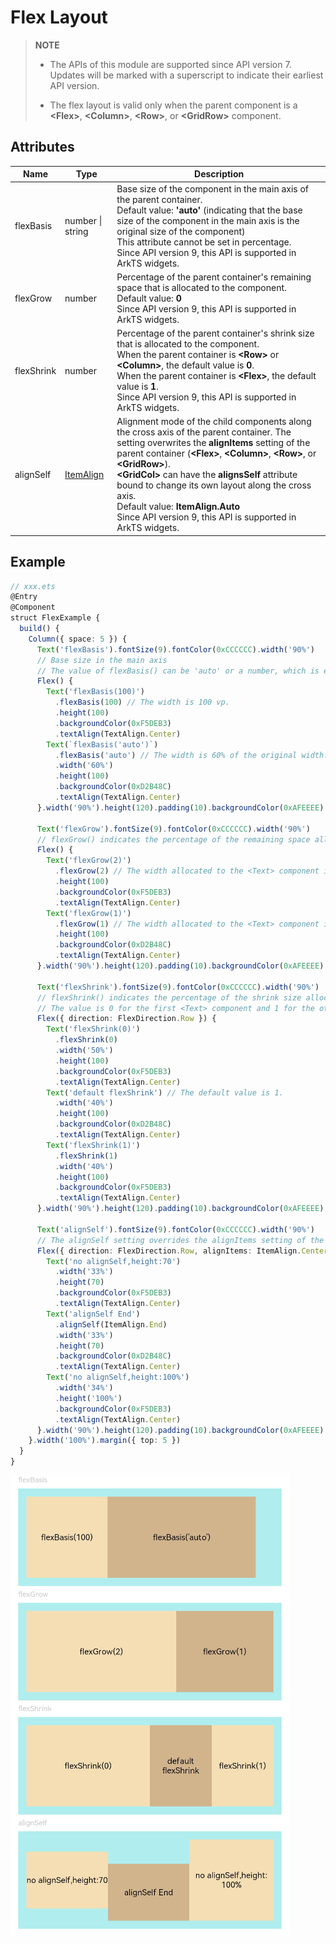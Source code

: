 # Flex Layout

>  **NOTE**
>  - The APIs of this module are supported since API version 7. Updates will be marked with a superscript to indicate their earliest API version.
>
>  - The flex layout is valid only when the parent component is a **\<Flex>**, **\<Column>**, **\<Row>**, or **\<GridRow>** component.


## Attributes

| Name      | Type                                   | Description                                                        |
| ---------- | ------------------------------------------- | ------------------------------------------------------------ |
| flexBasis  | number \| string                            | Base size of the component in the main axis of the parent container.<br>Default value: **'auto'** (indicating that the base size of the component in the main axis is the original size of the component)<br>This attribute cannot be set in percentage.<br>Since API version 9, this API is supported in ArkTS widgets.|
| flexGrow   | number                                      | Percentage of the parent container's remaining space that is allocated to the component.<br>Default value: **0**<br>Since API version 9, this API is supported in ArkTS widgets.|
| flexShrink | number                                      | Percentage of the parent container's shrink size that is allocated to the component.<br>When the parent container is **\<Row>** or **\<Column>**, the default value is **0**.<br> When the parent container is **\<Flex>**, the default value is **1**.<br>Since API version 9, this API is supported in ArkTS widgets.|
| alignSelf  | [ItemAlign](ts-appendix-enums.md#itemalign) | Alignment mode of the child components along the cross axis of the parent container. The setting overwrites the **alignItems** setting of the parent container (**\<Flex>**, **\<Column>**, **\<Row>**, or **\<GridRow>**).<br>**\<GridCol>** can have the **alignsSelf** attribute bound to change its own layout along the cross axis.<br>Default value: **ItemAlign.Auto**<br>Since API version 9, this API is supported in ArkTS widgets.|


## Example

```ts
// xxx.ets
@Entry
@Component
struct FlexExample {
  build() {
    Column({ space: 5 }) {
      Text('flexBasis').fontSize(9).fontColor(0xCCCCCC).width('90%')
      // Base size in the main axis
      // The value of flexBasis() can be 'auto' or a number, which is equivalent to .width()/.height().
      Flex() {
        Text('flexBasis(100)')
          .flexBasis(100) // The width is 100 vp.
          .height(100)
          .backgroundColor(0xF5DEB3)
          .textAlign(TextAlign.Center)
        Text(`flexBasis('auto')`)
          .flexBasis('auto') // The width is 60% of the original width.
          .width('60%')
          .height(100)
          .backgroundColor(0xD2B48C)
          .textAlign(TextAlign.Center)
      }.width('90%').height(120).padding(10).backgroundColor(0xAFEEEE)

      Text('flexGrow').fontSize(9).fontColor(0xCCCCCC).width('90%')
      // flexGrow() indicates the percentage of the remaining space allocated to the component.
      Flex() {
        Text('flexGrow(2)')
          .flexGrow(2) // The width allocated to the <Text> component is 2/3 of the remaining width of the parent container.
          .height(100)
          .backgroundColor(0xF5DEB3)
          .textAlign(TextAlign.Center)
        Text('flexGrow(1)')
          .flexGrow(1) // The width allocated to the <Text> component is 1/3 of the remaining width of the parent container.
          .height(100)
          .backgroundColor(0xD2B48C)
          .textAlign(TextAlign.Center)
      }.width('90%').height(120).padding(10).backgroundColor(0xAFEEEE)

      Text('flexShrink').fontSize(9).fontColor(0xCCCCCC).width('90%')
      // flexShrink() indicates the percentage of the shrink size allocated to the component.
      // The value is 0 for the first <Text> component and 1 for the other two <Text> components. This means that, if the components cannot be completely displayed in the parent container, the latter two are shrunk proportionally, while the former is not shrunk.
      Flex({ direction: FlexDirection.Row }) {
        Text('flexShrink(0)')
          .flexShrink(0)
          .width('50%')
          .height(100)
          .backgroundColor(0xF5DEB3)
          .textAlign(TextAlign.Center)
        Text('default flexShrink') // The default value is 1.
          .width('40%')
          .height(100)
          .backgroundColor(0xD2B48C)
          .textAlign(TextAlign.Center)
        Text('flexShrink(1)')
          .flexShrink(1)
          .width('40%')
          .height(100)
          .backgroundColor(0xF5DEB3)
          .textAlign(TextAlign.Center)
      }.width('90%').height(120).padding(10).backgroundColor(0xAFEEEE)

      Text('alignSelf').fontSize(9).fontColor(0xCCCCCC).width('90%')
      // The alignSelf setting overrides the alignItems setting of the parent container.
      Flex({ direction: FlexDirection.Row, alignItems: ItemAlign.Center }) {
        Text('no alignSelf,height:70')
          .width('33%')
          .height(70)
          .backgroundColor(0xF5DEB3)
          .textAlign(TextAlign.Center)
        Text('alignSelf End')
          .alignSelf(ItemAlign.End)
          .width('33%')
          .height(70)
          .backgroundColor(0xD2B48C)
          .textAlign(TextAlign.Center)
        Text('no alignSelf,height:100%')
          .width('34%')
          .height('100%')
          .backgroundColor(0xF5DEB3)
          .textAlign(TextAlign.Center)
      }.width('90%').height(120).padding(10).backgroundColor(0xAFEEEE)
    }.width('100%').margin({ top: 5 })
  }
}
```

![flex](figures/flex.PNG)
